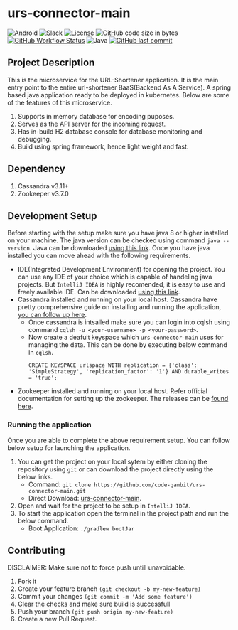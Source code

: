 # urs-connector-main
![Android](https://img.shields.io/badge/Spring-3DDC84?style=for-the-badge&logo=spring&logoColor=white) [![Slack](https://img.shields.io/badge/Slack-4A154B?style=for-the-badge&logo=slack&logoColor=white)](https://join.slack.com/t/codegambit/shared_invite/zt-pe1nuhbk-iPuFm2B1JuMS86od4a4wXQ) [![License](https://img.shields.io/badge/License-APACHE-lightgrey.svg?style=for-the-badge)](https://github.com/code-gambit/urs-connector-main/blob/master/LICENSE) ![GitHub code size in bytes](https://img.shields.io/github/languages/code-size/code-gambit/VT-AndroidClient?style=for-the-badge) <br>
[![GitHub Workflow Status](https://img.shields.io/github/workflow/status/code-gambit/urs-connector-main/Build%20Test?style=for-the-badge)](https://github.com/code-gambit/VT-AndroidClient/actions/workflows/build.yml) ![Java](https://img.shields.io/badge/Java-0095D5?&style=for-the-badge&logo=Java&logoColor=white) [![GitHub last commit](https://img.shields.io/github/last-commit/code-gambit/urs-connector-main?style=for-the-badge)](https://github.com/code-gambit/VT-AndroidClient/commits)

## Project Description
This is the microservice for the URL-Shortener application. It is the main entry point to the entire url-shortener BaaS(Backend As A Service). A spring based java application ready to be deployed in kubernetes. Below are some of the features of this microservice.
1. Supports in memory database for encoding puposes.
2. Serves as the API server for the incoming request.
3. Has in-build H2 database console for database monitoring and debugging.
4. Build using spring framework, hence light weight and fast.

## Dependency
1. Cassandra v3.11+
2. Zookeeper v3.7.0

## Development Setup
Before starting with the setup make sure you have java 8 or higher installed on your machine. The java version can be checked using command `java --version`. Java can be downloaded [using this link](https://www.java.com/en/download/).
Once you have java installed you can move ahead with the following requirements.
* IDE(Integrated Development Environment) for opening the project. You can use any IDE of your choice which is capable of handeling java projects. But `IntelliJ IDEA` is highly recomended, it is easy to use and freely available IDE. Can be downloaded [using this link](https://www.jetbrains.com/idea/download/).
* Cassandra installed and running on your local host. Cassandra have pretty comprehensive guide on installing and running the application, [you can follow up here](https://cassandra.apache.org/doc/latest/cassandra/getting_started/installing.html).
    * Once cassandra is intsalled make sure you can login into cqlsh using command `cqlsh -u <your-username> -p <your-password>`.
    * Now create a deafult keyspace which `urs-connector-main` uses for managing the data. This can be done by executing below command in `cqlsh`.
       ```
       CREATE KEYSPACE urlspace WITH replication = {'class': 'SimpleStrategy', 'replication_factor': '1'} AND durable_writes = 'true';
       ```
* Zookeeper installed and running on your local host. Refer official documentation for setting up the zookeeper. The releases can be [found here](https://zookeeper.apache.org/releases.html).

### Running the application
Once you are able to complete the above requirement setup. You can follow below setup for launching the application.
1. You can get the project on your local sytem by either cloning the repository using `git` or can download the project directly using the below links.
    * Command: `git clone https://github.com/code-gambit/urs-connector-main.git`
    * Direct Download: [urs-connector-main](https://github.com/code-gambit/urs-connector-main/archive/refs/heads/master.zip).
2. Open and wait for the project to be setup in `IntelliJ IDEA`.
3. To start the application open the terminal in the project path and run the below command.
    * Boot Application: `./gradlew bootJar`

## Contributing
DISCLAIMER: Make sure not to force push untill unavoidable.
1. Fork it
2. Create your feature branch `(git checkout -b my-new-feature)`
3. Commit your changes `(git commit -m 'Add some feature')`
4. Clear the checks and make sure build is successfull
5. Push your branch `(git push origin my-new-feature)`
6. Create a new Pull Request.
